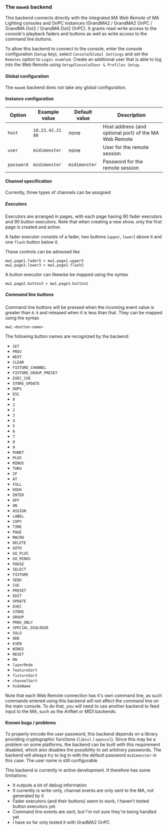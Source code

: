 ### The `maweb` backend

This backend connects directly with the integrated *MA Web Remote* of MA Lighting consoles and OnPC
instances (GrandMA2 / GrandMA2 OnPC / GrandMA Dot2 / GrandMA Dot2 OnPC).
It grants read-write access to the console's playback faders and buttons as well as write access to
the command line buttons.

To allow this backend to connect to the console, enter the console configuration (`Setup` key),
select `Console`/`Global Settings` and set the `Remotes` option to `Login enabled`.
Create an additional user that is able to log into the Web Remote using `Setup`/`Console`/`User & Profiles Setup`.

#### Global configuration

The `maweb` backend does not take any global configuration.

#### Instance configuration

| Option        | Example value         | Default value         | Description							|
|---------------|-----------------------|-----------------------|---------------------------------------------------------------|
| `host`	| `10.23.42.21 80`     	| none                  | Host address (and optional port) of the MA Web Remote 	|
| `user`	| `midimonster`		| none			| User for the remote session					|
| `password`	| `midimonster`		| `midimonster`		| Password for the remote session				|

#### Channel specification

Currently, three types of channels can be assigned

##### Executors

Executors are arranged in pages, with each page having 90 fader executors and 90 button executors.
Note that when creating a new show, only the first page is created and active.

A fader executor consists of a fader, two buttons (`upper`, `lower`) above it and one `flash` button below it.

These controls can be adressed like

```
mw1.page1.fader5 > mw1.page1.upper5
mw1.page3.lower3 > mw1.page2.flash2
```

A button executor can likewise be mapped using the syntax

```
mw1.page2.button3 > mw1.page3.button1
```

##### Command line buttons

Command line buttons will be pressed when the incoming event value is greater than `0.9` and released when it is less than that.
They can be mapped using the syntax

```
mw1.<button-name>
```

The following button names are recognized by the backend:

* `SET`
* `PREV`
* `NEXT`
* `CLEAR`
* `FIXTURE_CHANNEL`
* `FIXTURE_GROUP_PRESET`
* `EXEC_CUE`
* `STORE_UPDATE`
* `OOPS`
* `ESC`
* `0`
* `1`
* `2`
* `3`
* `4`
* `5`
* `6`
* `7`
* `8`
* `9`
* `PUNKT`
* `PLUS`
* `MINUS`
* `THRU`
* `IF`
* `AT`
* `FULL`
* `HIGH`
* `ENTER`
* `OFF`
* `ON`
* `ASSIGN`
* `LABEL`
* `COPY`
* `TIME`
* `PAGE`
* `MACRO`
* `DELETE`
* `GOTO`
* `GO_PLUS`
* `GO_MINUS`
* `PAUSE`
* `SELECT`
* `FIXTURE`
* `SEQU`
* `CUE`
* `PRESET`
* `EDIT`
* `UPDATE`
* `EXEC`
* `STORE`
* `GROUP`
* `PROG_ONLY`
* `SPECIAL_DIALOGUE`
* `SOLO`
* `ODD`
* `EVEN`
* `WINGS`
* `RESET`
* `MA`
* `layerMode`
* `featureSort`
* `fixtureSort`
* `channelSort`
* `hideName`

Note that each Web Remote connection has it's own command line, as such commands entered using this backend will not affect
the command line on the main console. To do that, you will need to use another backend to feed input to the MA, such as
the ArtNet or MIDI backends.

#### Known bugs / problems

To properly encode the user password, this backend depends on a library providing cryptographic functions (`libssl` / `openssl`).
Since this may be a problem on some platforms, the backend can be built with this requirement disabled, which also disables the possibility
to set arbitrary passwords. The backend will always try to log in with the default password `midimonster` in this case. The user name is still
configurable.

This backend is currently in active development. It therefore has some limitations:

* It outputs a lot of debug information
* It currently is write-only, channel events are only sent to the MA, not generated by it
* Fader executors (and their buttons) seem to work, I haven't tested button executors yet.
* Command line events are sent, but I'm not sure they're being handled yet
* I have so far only tested it with GradMA2 OnPC
